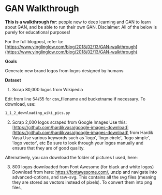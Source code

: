 # GAN Walkthrough

__This is a walkthrough for:__ people new to deep learning and GAN to learn about GAN, and be able to run their own GAN. Disclaimer: All of the below is purely for educational purposes!

For the full blogpost, refer to: [https://www.yinglinglow.com/blog/2018/02/13/GAN-walkthrough](https://www.yinglinglow.com/blog/2018/02/13/GAN-walkthrough)


__Goals__

Generate new brand logos from logos designed by humans

__Dataset__

1) Scrap 80,000 logos from Wikipedia

Edit from line 54/55 for csv_filename and bucketname if necessary.
To download, use:
```bash
1_1_2_downloading_wiki_pics.py
```

2) Scrap 2,000 logos scraped from Google Images
Use this: [https://github.com/hardikvasa/google-images-download](https://github.com/hardikvasa/google-images-download) from Hardik Vasa
Use various keywords such as 'logo', 'logo circle', 'logo simple', 'logo vector', etc
Be sure to look through your logos manually and ensure that they are of good quality.


Alternatively, you can download the folder of pictures I used, here: 



3) 800 logos downloaded from Font Awesome (for black and white logos)
Download from here: https://fontawesome.com/, unzip and navigate into advanced-options, and raw-svg.
This contains all the svg files (meaning they are stored as vectors instead of pixels). 
To convert them into png files, 
